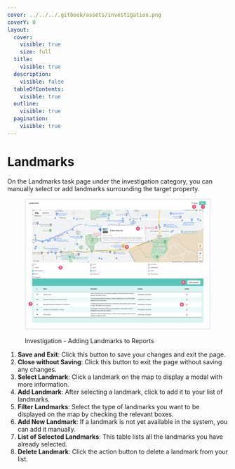 ```yaml
---
cover: ../../../.gitbook/assets/investigation.png
coverY: 0
layout:
  cover:
    visible: true
    size: full
  title:
    visible: true
  description:
    visible: false
  tableOfContents:
    visible: true
  outline:
    visible: true
  pagination:
    visible: true
---
```


# Landmarks

On the Landmarks task page under the investigation category, you can manually select or add landmarks surrounding the target property.

<figure><img src="../../../.gitbook/assets/CleanShot 2024-05-27 at 10.32.54@2x.png" alt=""><figcaption><p>Investigation - Adding Landmarks to Reports</p></figcaption></figure>

1. **Save and Exit**: Click this button to save your changes and exit the page.
2. **Close without Saving**: Click this button to exit the page without saving any changes.
3. **Select Landmark**: Click a landmark on the map to display a modal with more information.
4. **Add Landmark**: After selecting a landmark, click to add it to your list of landmarks.
5. **Filter Landmarks**: Select the type of landmarks you want to be displayed on the map by checking the relevant boxes.
6. **Add New Landmark**: If a landmark is not yet available in the system, you can add it manually.
7. **List of Selected Landmarks**: This table lists all the landmarks you have already selected.
8. **Delete Landmark**: Click the action button to delete a landmark from your list.
